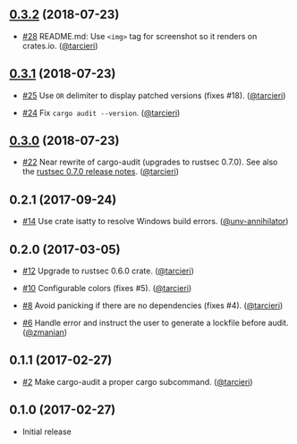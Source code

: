 ## [0.3.2] (2018-07-23)

[0.3.2]: https://github.com/tendermint/yubihsm-rs/compare/v0.3.1...v0.3.2

* [#28](https://github.com/RustSec/cargo-audit/pull/28)
  README.md: Use `<img>` tag for screenshot so it renders on crates.io.
  ([@tarcieri])

## [0.3.1] (2018-07-23)

[0.3.1]: https://github.com/tendermint/yubihsm-rs/compare/v0.3.0...v0.3.1

* [#25](https://github.com/RustSec/cargo-audit/pull/25)
  Use ` OR ` delimiter to display patched versions (fixes #18).
  ([@tarcieri])

* [#24](https://github.com/RustSec/cargo-audit/pull/24)
  Fix `cargo audit --version`.
  ([@tarcieri])

## [0.3.0] (2018-07-23)

[0.3.0]: https://github.com/tendermint/yubihsm-rs/compare/v0.2.1...v0.3.0

* [#22](https://github.com/RustSec/cargo-audit/pull/22)
  Near rewrite of cargo-audit (upgrades to rustsec 0.7.0).
  See also the [rustsec 0.7.0 release notes].
  ([@tarcieri])

[rustsec 0.7.0 release notes]: https://github.com/RustSec/rustsec-client/blob/master/CHANGES.md#070-2018-07-22

## 0.2.1 (2017-09-24)

* [#14](https://github.com/RustSec/cargo-audit/pull/14)
  Use crate isatty to resolve Windows build errors.
  ([@unv-annihilator])

## 0.2.0 (2017-03-05)

* [#12](https://github.com/RustSec/cargo-audit/pull/12)
  Upgrade to rustsec 0.6.0 crate.
  ([@tarcieri])

* [#10](https://github.com/RustSec/cargo-audit/pull/10)
  Configurable colors (fixes #5).
  ([@tarcieri])

* [#8](https://github.com/RustSec/cargo-audit/pull/8)
  Avoid panicking if there are no dependencies (fixes #4).
  ([@tarcieri])

* [#6](https://github.com/RustSec/cargo-audit/pull/6)
  Handle error and instruct the user to generate a lockfile before audit.
  ([@zmanian])

## 0.1.1 (2017-02-27)

* [#2](https://github.com/RustSec/cargo-audit/pull/2)
  Make cargo-audit a proper cargo subcommand.
  ([@tarcieri])

## 0.1.0 (2017-02-27)

* Initial release

[@tarcieri]: https://github.com/tarcieri
[@zmanian]: https://github.com/zmanian
[@unv-annihilator]: https://github.com/unv-annihilator
